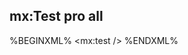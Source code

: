 ## mx:Test <span class="label label-success">pro</span> <span class="label label-info">all</span>

%BEGINXML%
<mx:test />
%ENDXML%
